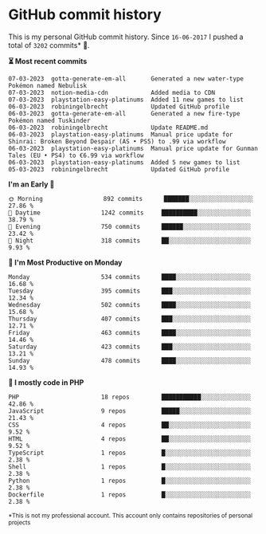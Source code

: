 # GitHub commit history
This is my personal GitHub commit history. Since <!--START_SECTION:first-commit-date-->`16-06-2017`<!--END_SECTION:first-commit-date--> I pushed a total of <!--START_SECTION:total-commit-count-->`3202`<!--END_SECTION:total-commit-count--> commits* 🎉.

<!--START_SECTION:most-recent-commits-->
**⏳ Most recent commits**
                                        
```text
07-03-2023  gotta-generate-em-all       Generated a new water-type Pokémon named Nebulisk
07-03-2023  notion-media-cdn            Added media to CDN
07-03-2023  playstation-easy-platinums  Added 11 new games to list
06-03-2023  robiningelbrecht            Updated GitHub profile
06-03-2023  gotta-generate-em-all       Generated a new fire-type Pokémon named Tuskinder
06-03-2023  robiningelbrecht            Update README.md
06-03-2023  playstation-easy-platinums  Manual price update for Shinrai: Broken Beyond Despair (AS • PS5) to .99 via workflow
06-03-2023  playstation-easy-platinums  Manual price update for Gunman Tales (EU • PS4) to €6.99 via workflow
06-03-2023  playstation-easy-platinums  Added 5 new games to list
05-03-2023  robiningelbrecht            Updated GitHub profile
```
<!--END_SECTION:most-recent-commits-->  

<!--START_SECTION:commits-per-day-time-->
**I&#039;m an Early 🐤**

```text
🌞 Morning                 892 commits      ███████░░░░░░░░░░░░░░░░░░   27.86 %
🌆 Daytime                 1242 commits     ██████████░░░░░░░░░░░░░░░   38.79 %
🌃 Evening                 750 commits      ██████░░░░░░░░░░░░░░░░░░░   23.42 %
🌙 Night                   318 commits      ██░░░░░░░░░░░░░░░░░░░░░░░   9.93 %
```
<!--END_SECTION:commits-per-day-time-->  

<!--START_SECTION:commits-per-weekday-->
**📅 I&#039;m Most Productive on Monday**

```text
Monday                    534 commits      ████░░░░░░░░░░░░░░░░░░░░░   16.68 %
Tuesday                   395 commits      ███░░░░░░░░░░░░░░░░░░░░░░   12.34 %
Wednesday                 502 commits      ████░░░░░░░░░░░░░░░░░░░░░   15.68 %
Thursday                  407 commits      ███░░░░░░░░░░░░░░░░░░░░░░   12.71 %
Friday                    463 commits      ████░░░░░░░░░░░░░░░░░░░░░   14.46 %
Saturday                  423 commits      ███░░░░░░░░░░░░░░░░░░░░░░   13.21 %
Sunday                    478 commits      ████░░░░░░░░░░░░░░░░░░░░░   14.93 %
```
<!--END_SECTION:commits-per-weekday-->  

<!--START_SECTION:repos-per-language-->
**💬 I mostly code in PHP**

```text
PHP                       18 repos         ███████████░░░░░░░░░░░░░░   42.86 %
JavaScript                9 repos          █████░░░░░░░░░░░░░░░░░░░░   21.43 %
CSS                       4 repos          ██░░░░░░░░░░░░░░░░░░░░░░░   9.52 %
HTML                      4 repos          ██░░░░░░░░░░░░░░░░░░░░░░░   9.52 %
TypeScript                1 repos          █░░░░░░░░░░░░░░░░░░░░░░░░   2.38 %
Shell                     1 repos          █░░░░░░░░░░░░░░░░░░░░░░░░   2.38 %
Python                    1 repos          █░░░░░░░░░░░░░░░░░░░░░░░░   2.38 %
Dockerfile                1 repos          █░░░░░░░░░░░░░░░░░░░░░░░░   2.38 %
```
<!--END_SECTION:repos-per-language-->  

<sub>*This is not my professional account. This account only contains repositories of personal projects</sub>
